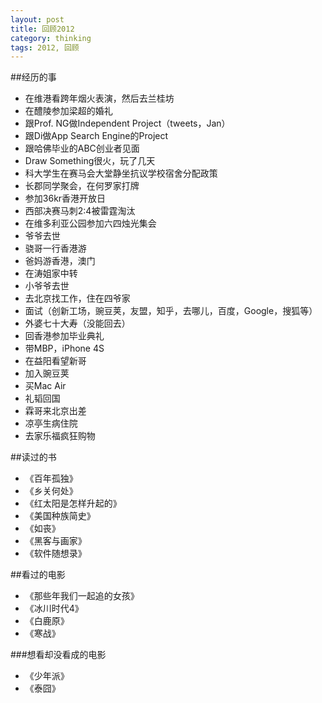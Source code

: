 ```yaml
---
layout: post
title: 回顾2012
category: thinking
tags: 2012, 回顾
---
```


##经历的事
* 在维港看跨年烟火表演，然后去兰桂坊
* 在醴陵参加梁超的婚礼
* 跟Prof. NG做Independent Project（tweets，Jan）
* 跟Di做App Search Engine的Project
* 跟哈佛毕业的ABC创业者见面
* Draw Something很火，玩了几天
* 科大学生在赛马会大堂静坐抗议学校宿舍分配政策
* 长郡同学聚会，在何罗家打牌
* 参加36kr香港开放日
* 西部决赛马刺2:4被雷霆淘汰
* 在维多利亚公园参加六四烛光集会
* 爷爷去世
* 骁哥一行香港游
* 爸妈游香港，澳门
* 在涛姐家中转
* 小爷爷去世
* 去北京找工作，住在四爷家
* 面试（创新工场，豌豆荚，友盟，知乎，去哪儿，百度，Google，搜狐等）
* 外婆七十大寿（没能回去）
* 回香港参加毕业典礼
* 带MBP，iPhone 4S
* 在益阳看望新哥
* 加入豌豆荚
* 买Mac Air
* 礼韬回国
* 霖哥来北京出差
* 凉亭生病住院
* 去家乐福疯狂购物

##读过的书
* 《百年孤独》
* 《乡关何处》
* 《红太阳是怎样升起的》
* 《美国种族简史》
* 《如丧》
* 《黑客与画家》
* 《软件随想录》

##看过的电影
* 《那些年我们一起追的女孩》
* 《冰川时代4》
* 《白鹿原》
* 《寒战》

###想看却没看成的电影
* 《少年派》
* 《泰囧》
